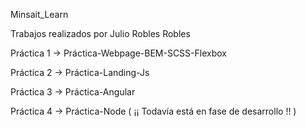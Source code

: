 Minsait_Learn

Trabajos realizados por Julio Robles Robles



Práctica 1  ->  Práctica-Webpage-BEM-SCSS-Flexbox

Práctica 2  ->  Práctica-Landing-Js

Práctica 3  ->  Práctica-Angular

Práctica 4  ->  Práctica-Node  ( ¡¡ Todavía está en fase de desarrollo !! )
